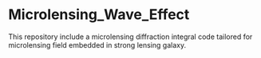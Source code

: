 # Microlensing_Wave_Effect
This repository include a microlensing diffraction integral code tailored for microlensing field embedded in strong lensing galaxy.

